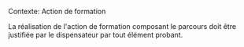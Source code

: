 Contexte: Action de formation

La réalisation de l'action de formation composant le parcours doit être justifiée par le dispensateur par tout élément probant.